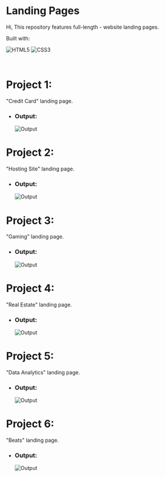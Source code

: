 # Landing Pages
Hi, This repository features full-length - website landing pages.

Built with:

![HTML5](https://img.shields.io/badge/html5-%23E34F26.svg?style=for-the-badge&logo=html5&logoColor=white) ![CSS3](https://img.shields.io/badge/css3-%231572B6.svg?style=for-the-badge&logo=css3&logoColor=white)

<br>

# Project 1:
"Credit Card" landing page.
- ### Output:
  ![Output](./project_1/Assets/Photos/output.png)

# Project 2:
"Hosting Site" landing page.
- ### Output:
  ![Output](./project_2/Assets/output.png)

# Project 3:
"Gaming" landing page.
- ### Output:
  ![Output](./project_3/Assets/output.png)

# Project 4:
"Real Estate" landing page.
- ### Output:
  ![Output](./project_4/Assets/Output.png)

# Project 5:
"Data Analytics" landing page.
- ### Output:
  ![Output](./project_5/images/output.png)

# Project 6:
"Beats" landing page.
- ### Output:
  ![Output](./project_6/Photos/output.png)